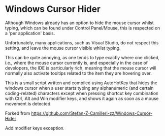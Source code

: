 Windows Cursor Hider
====================

Although Windows already has an option to hide the mouse cursor whilst typing, which can be found under Control Panel/Mouse, this is respected on a 'per application' basis.

Unfortunately, many applications, such as Visual Studio, do not respect this setting, and leave the mouse cursor visible whilst typing.

This can be quite annoying, as one tends to type exactly where one clicked, i.e., where the mouse cursor currently is, and especially in the case of developers, the IDE is particularly rich, meaning that the mouse cursor will normally also activate tooltips related to the item they are hovering over.

This is a small script written and compiled using AutoHotKey that hides the windows cursor when a user starts typing any alphanumeric (and certain coding-related) characters except when pressing shortcut key combination with Ctrl, Alt and Win modifier keys, and shows it again as soon as a mouse movement is detected.




Forked from https://github.com/Stefan-Z-Camilleri-zz/Windows-Cursor-Hider

Add modifier keys exception.
